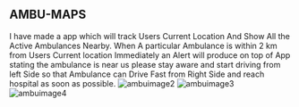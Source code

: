 ## AMBU-MAPS
I have made a app which will track Users Current Location And Show All the Active Ambulances Nearby.
When A particular Ambulance is within 2 km from Users Current location Immediately an Alert will produce
on top of App stating the ambulance is near us please stay aware and start driving from left Side so that 
Ambulance can Drive Fast from Right Side and reach hospital as soon as possible.
![ambuimage2](https://user-images.githubusercontent.com/56786141/83548062-056a1f00-a4b8-11ea-9254-2745a5a6faab.png)
![ambuimage3](https://user-images.githubusercontent.com/56786141/83548175-3185a000-a4b8-11ea-8e21-02ed71cede8d.png)
![ambuimage4](https://user-images.githubusercontent.com/56786141/83548267-59750380-a4b8-11ea-9646-894ff145b28c.png)



